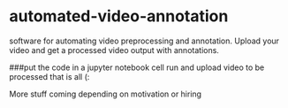 # automated-video-annotation
software for automating video preprocessing and annotation. Upload your video and get a processed video output with annotations.



###put the code in a jupyter notebook cell
run and upload video to be processed that is all (:

More stuff coming depending on motivation or hiring
